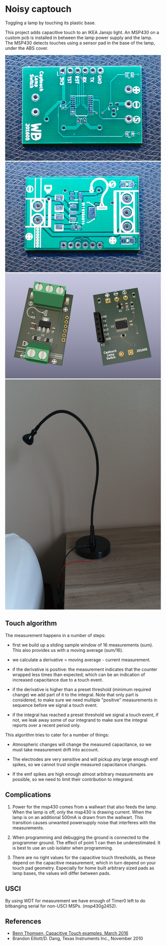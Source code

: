 Noisy captouch
==============

Toggling a lamp by touching its plastic base.

This project adds capacitive touch to an IKEA Jansjo light. An MSP430 on a
custom pcb is installed in between the lamp power supply and the lamp. The
MSP430 detects touches using a sensor pad in the base of the lamp, under the
ABS cover.

![PCB v1 Top](pictures/pcb_top.jpg)
![PCB v1 Bottom](pictures/pcb_bottom.jpg)
![PCB v2](pictures/pcb_render_v2.jpg)
![Jansjo on nightstand](pictures/jansjo.jpg)

Touch algorithm
---------------
The measurement happens in a number of steps:
- first we build up a sliding sample window of 16 measurements
  (sum). This also provides us with a moving average (sum/16).

- we calculate a derivative = moving average - current measurement.

- if the derivative is positive: the measurement indicates that the
  counter wrapped less times than expected; which can be an indication
  of increased capacitance due to a touch event.

- if the derivative is higher than a preset threshold (minimum
  required change) we add part of it to the integral. Note that only
  part is considered, to make sure we need multiple "positive"
  measurements in sequence before we signal a touch event.

- if the integral has reached a preset threshold we signal a touch
  event, if not, we leak away some of our integrand to make sure the
  integral reports over a recent period only.

This algorithm tries to cater for a number of things:

- Atmospheric changes will change the measured capacitance, so we must
  take measurement drift into account.

- The electrodes are very sensitive and will pickup any large enough
  emf spikes, so we cannot trust single measured capacitance changes.

- If the emf spikes are high enough almost arbitrary measurements are
  possible, so we need to limit their contribution to integrand.

Complications
-------------

1. Power for the msp430 comes from a wallwart that also feeds the
   lamp. When the lamp is off, only the msp430 is drawing
   current. When the lamp is on an additional 500mA is drawn from the
   wallwart. This transition causes unwanted powersupply noise that
   interferes with the measurements.

2. When programming and debugging the ground is connected to the
   programmer ground. The effect of point 1 can then be
   underestimated. It is best to use an usb isolator when programming.

3. There are no right values for the capacitive touch thresholds, as
   these depend on the capacitive measurement, which in turn depend on
   your touch pad geometry. Especially for home built arbitrary sized
   pads as lamp bases, the values will differ between pads.

USCI
----
By using WDT for measurement we have enough of Timer0 left to do
bitbanging serial for non-USCI MSPs. (msp430g2452).

References
----------
- [Benn Thomsen, Capacitive Touch examples, March 2016](https://github.com/bennthomsen/CapacitiveTouch)
- Brandon Elliott/D. Dang, Texas Instruments Inc., November 2010
